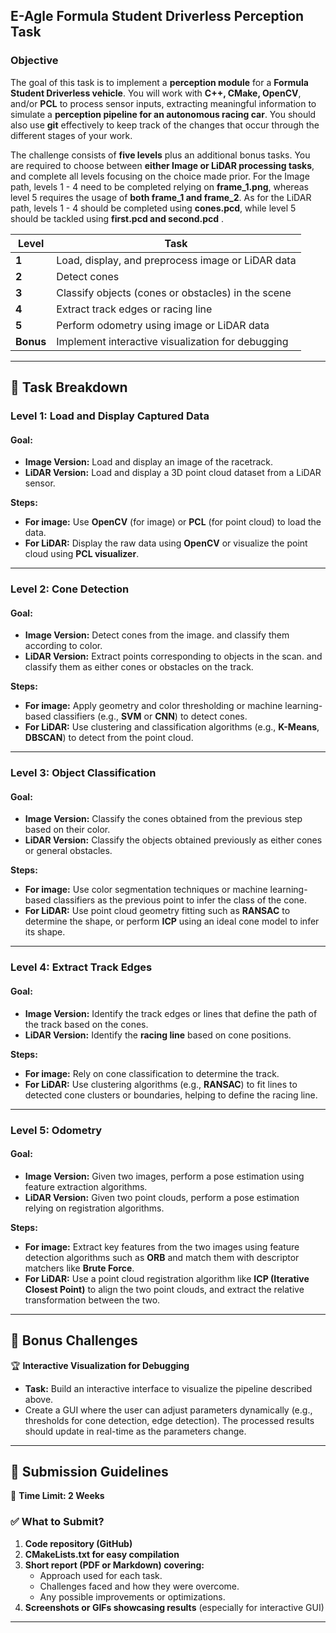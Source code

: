 ## **E-Agle Formula Student Driverless Perception Task**

### **Objective**  
The goal of this task is to implement a **perception module** for a **Formula Student Driverless vehicle**. You will work with **C++, CMake, OpenCV**, and/or **PCL** to process sensor inputs, extracting meaningful information to simulate a **perception pipeline for an autonomous racing car**. You should also use **git** effectively to keep track of the changes that occur through the different stages of your work.

The challenge consists of **five levels** plus an additional bonus tasks. You are required to choose between **either Image or LiDAR processing tasks**, and complete all levels focusing on the choice made prior. For the Image path, levels 1 - 4 need to be completed relying on **frame_1.png**, whereas level 5 requires the usage of **both frame_1 and frame_2**. As for the LiDAR path, levels 1 - 4 should be completed using **cones.pcd**, while level 5 should be tackled using **first.pcd and second.pcd** .


| **Level** | **Task** |
|-----------|----------|
| **1** | Load, display, and preprocess image or LiDAR data |
| **2** |  Detect cones  |
| **3** | Classify objects (cones or obstacles) in the scene  |
| **4** | Extract track edges or racing line |
| **5** | Perform odometry using image or LiDAR data |
| **Bonus** | Implement interactive visualization for debugging |

---

## **📜 Task Breakdown**

### **Level 1: Load and Display Captured Data**
#### **Goal:**
- **Image Version:** Load and display an image of the racetrack.
- **LiDAR Version:** Load and display a 3D point cloud dataset from a LiDAR sensor.

**Steps:**
- **For image:** Use **OpenCV** (for image) or **PCL** (for point cloud) to load the data.
- **For LiDAR:** Display the raw data using **OpenCV** or visualize the point cloud using **PCL visualizer**.

---

### **Level 2: Cone Detection**
#### **Goal:**  
- **Image Version:** Detect cones from the image. and classify them according to color.
- **LiDAR Version:** Extract points corresponding to objects in the scan. and classify them as either cones or obstacles on the track.

**Steps:**
- **For image:** Apply geometry and color thresholding or machine learning-based classifiers (e.g., **SVM** or **CNN**) to detect cones.
- **For LiDAR:** Use clustering and classification algorithms (e.g., **K-Means**, **DBSCAN**) to detect from the point cloud.

---

### **Level 3: Object Classification**
#### **Goal:**  
- **Image Version:** Classify the cones obtained from the previous step based on their color.
- **LiDAR Version:** Classify the objects obtained previously as either cones or general obstacles.

**Steps:**
- **For image:** Use color segmentation techniques or machine learning-based classifiers as the previous point to infer the class of the cone.
- **For LiDAR:** Use point cloud geometry fitting such as **RANSAC** to determine the shape, or perform **ICP** using an ideal cone model to infer its shape.

---

### **Level 4: Extract Track Edges**
#### **Goal:**  
- **Image Version:** Identify the track edges or lines that define the path of the track based on the cones.
- **LiDAR Version:** Identify the **racing line** based on cone positions.

**Steps:**
- **For image:** Rely on cone classification to determine the track.
- **For LiDAR:** Use clustering algorithms (e.g., **RANSAC**) to fit lines to detected cone clusters or boundaries, helping to define the racing line.

---

### **Level 5: Odometry**
#### **Goal:**  
- **Image Version:** Given two images, perform a pose estimation using feature extraction algorithms.
- **LiDAR Version:** Given two point clouds, perform a pose estimation relying on registration algorithms.

**Steps:**
- **For image:** Extract key features from the two images using feature detection algorithms such as **ORB** and match them with descriptor matchers like **Brute Force**. 
- **For LiDAR:** Use a point cloud registration algorithm like **ICP (Iterative Closest Point)** to align the two point clouds, and extract the relative transformation between the two. 

---

## **🎯 Bonus Challenges**
🏆 **Interactive Visualization for Debugging**  
- **Task:** Build an interactive interface to visualize the pipeline described above.  
- Create a GUI where the user can adjust parameters dynamically (e.g., thresholds for cone detection, edge detection). The processed results should update in real-time as the parameters change.

---

## **📅 Submission Guidelines**
📆 **Time Limit: 2 Weeks**

### **✅ What to Submit?**
1. **Code repository (GitHub)**
2. **CMakeLists.txt for easy compilation**
3. **Short report (PDF or Markdown) covering:**
   - Approach used for each task.
   - Challenges faced and how they were overcome.
   - Any possible improvements or optimizations.
4. **Screenshots or GIFs showcasing results** (especially for interactive GUI)

---